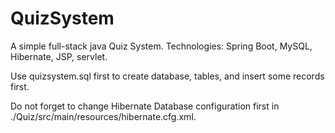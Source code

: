 # QuizSystem
A simple full-stack java Quiz System. Technologies: Spring Boot, MySQL, Hibernate, JSP, servlet.

Use quizsystem.sql first to create database, tables, and insert some records first.

Do not forget to change Hibernate Database configuration first in ./Quiz/src/main/resources/hibernate.cfg.xml.
